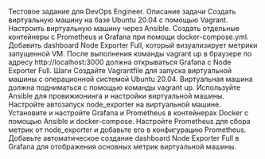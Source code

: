 Тестовое задание для DevOps Engineer.
Описание задачи
Создать виртуальную машину на базе Ubuntu 20.04 с помощью Vagrant.
Настроить виртуальную машину через Ansible.
Создать отдельные контейнеры с Prometheus и Grafana при помощи docker-compose.yml.
Добавить dashboard Node Exporter Full, который визуализирует метрики запущенной VM.
После выполнения команды vagrant up в браузере по адресу http://localhost:3000 должна открываться Grafana с Node Exporter Full.
Шаги
Создайте Vagrantfile для запуска виртуальной машины с операционной системой Ubuntu 20.04.
Виртуальная машина должна подниматься с помощью команды vagrant up.
Используйте Ansible для провижионинга и настройки виртуальной машины.
Настройте автозапуск node_exporter на виртуальной машине.
Установите и настройте Grafana и Prometheus в контейнерах Docker с помощью Ansible и docker-compose.
Настройте Prometheus для сбора метрик от node_exporter и добавьте его в конфигурацию Prometheus.
Добавьте автоматическое создание dashboard Node Exporter Full в Grafana для отображения основных метрик виртуальной машины.
